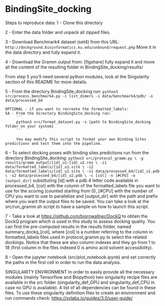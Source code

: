# BindingSite_docking


Steps to reproduce data:
1 - Clone this directory


2 - Enter the data folder and unpack all zipped files.

3 - Download Benchmark4 dataset (set4) from this URL:
    ```
    http://dockground.bioinformatics.ku.edu/unbound/request.php
    ```
    Move it in the data directory and fully expand it.

4 - Download the Gramm output from: [figshare]
    fully expand it and move all the content of the resulting folder in BindingSite_docking/results/

From step 5 you'll need several python modules, look at the Singularity section of this README for more details.

5 - From the directory BindingSite_docking run:
    ```
    python3 src/process_benchmark4.py -c list_dimers -i data/benchmark4/pdb/ -o data/processed_b4
    ```
    
    OPTIONAL - if you want to recreate the formatted_labels:
    5A - From the directory BindingSite_docking run:
         ```
         python3 src/format_dataset.py -s [path to BindingSite_docking folder on your system]
         ```
         
         You may modify this script to format your own Binding Sites predictions and test them into the pipeline.
       
       
6 - To select docking poses with binding sites predictions run from the directory BindingSite_docking:
    ```
    python3 src/protocol_gramm.py \
        -g results/gramm_output/[id]_u1-[id]_u2.res \
        -i1 data/formatted_labels/[id]_u1.site \
        -i2 data/formatted_labels/[id]_u2.site \
        -s1 data/processed_b4/[id]_u1.pdb \
        -s2 data/processed_b4/[id]_u2.pdb \
        -c [col] -n [#CPU] -o [output_dir]
    ```
    substituting [id] with a pdb 4 letter code available in processed_b4, [col] with the column of the formatted_labels
    file you want to use for the scoring (counted starting from 0), [#CPU] with the number of CPU you want to use to 
    parallelize and [output_dir] with the path and prefix where you want the output files to be saved.
    You can take a look at the src/run_gramm.sh script to have a sample on how to launch this script.
    
7 - Take a look at https://github.com/bjornwallner/DockQ to obtain the DockQ program which is used in this study to 
    assess docking quality. You can find the pre-computed results in the results folder, named summary_dockq_[col], 
    where [col] is a number referring to the column in formatted_labels files used in protocol_gramm.py to select 
    the related dockings. Notice that these are also column indexes and they go from 1 to 18 (first column in the files
    indexed 0 is amino acid solvent accessibility).
    
8 - Open the jupyter notebook (src/plot_notebook.ipynb) and set correctly the paths in the first cell in order to run the 
    data analysis.
    
SINGULARITY ENVIRONMENT
In order to easily provide all the necessary modules (mainly Tensorflow and Biopython) two singularity recipe files are 
available in the src folder (singularity_def_GPU and singularity_def_CPU in case no GPU is available). A list of all 
dependencies can be found in these files. To use these singularity definition files to create an environment and run 
commands check: https://sylabs.io/guides/3.0/user-guide/

        


```
